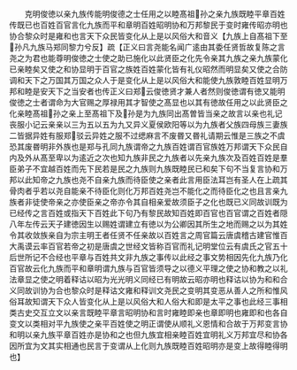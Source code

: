 <!-- { "loadSidebar": true } -->
　　克明俊徳以亲九族传能明俊德之士任用之以睦髙祖孙之亲九族既睦平章百姓传既已也百姓百官言化九族而平和章明百姓昭明协和万邦黎民于变时雍传昭亦明也协合黎众时是雍和也言天下众民皆变化从上是以风俗大和音义【九族上自髙祖下至孙凡九族马郑同黎力兮反】疏【正义曰言尧能名闻广逺由其委任贤哲故复陈之言尧之为君也能尊明俊徳之士使之助已施化以此贤臣之化先令亲其九族之亲九族蒙化已亲睦矣又使之和协显明于百官之族姓百姓蒙化皆有礼仪昭然而明显矣又使之合防调和天下之万国其万国之众人于是变化从上是以风俗大和能使九族敦睦百姓显明万邦和睦是安天下之当安者也传正义曰郑云俊徳贤才兼人者然则俊徳谓有徳又能明俊徳之士者谓命为大官赐之厚禄用其才智使之髙显也以其有徳故任用之以此贤臣之化亲睦髙祖孙之亲上至髙祖下及孙是为九族同出髙曽皆当亲之故言以亲也礼记丧服小记云亲亲以三为五以五为九又异义夏侯欧阳等以为九族者父族四母族三妻族二皆据异姓有服郑驳云异姓之服不过缌麻言不废昬又昬礼请期云惟是三族之不虞恐其废昬明非外族也是郑与孔同九族谓帝之九族百姓谓百官族姓万邦谓天下众民自内及外从髙至卑以为逺近之次也知九族非民之九族者以先亲九族次及百姓百姓是羣臣弟子不宜越百姓而先下民若是民之九族则九族既睦民已和矣下句不当复言协和万邦以此知帝之九族也尧不自亲九族而待臣使之亲者此言用臣法耳岂有圣人在上疏其骨肉者乎若以尧自能亲不待臣化则化万邦百姓尧岂不能化之而待臣化之也且言亲九族者非徒使帝亲之亦使臣亲之帝亦令其自相亲爱故须臣子之化也既已义同故训既为已经传之言百姓或指天下百姓此下句乃有黎民故知百姓即百官也百官谓之百姓者隠八年左传云天子建徳因生以赐姓谓建立有徳以为公卿因其所生之地而赐之以为其姓令其收敛族亲自为宗主明王者任贤不任亲故以百姓言之周官篇云唐虞稽古建官惟百大禹谟云率百官若帝之初是唐虞之世经文皆称百官而礼记明堂位云有虞氏之官五十后世所记不合经也平章与百姓共文非九族之事传以此经之事文势相因先化九族乃化百官故云化九族而平和章明谓九族与百官皆须导之以德义平理之使之协和教之以礼法章显之使之明着释诂以昭为光光明义同经已有明故云昭亦明也释诂以协为和和合义同故训协为合也黎众时是释诂文雍和释训文尧民之变明其变恶从善人之所和惟风俗耳故知谓天下众人皆变化从上是以风俗大和人俗大和即是太平之事也此经三事相类古史交互立文以亲言既睦平章言昭明协和言时雍睦即亲也章即明也雍即和也各自变文以类相对平九族使之亲平百姓使之明正谓使从顺礼义恩情和合故于万邦变言协和明以亲九族平章百姓亦是协和之也但九族宜相亲睦百姓宜明礼义万邦宜尽和协各因所宜为文其实相通也民言于变谓从上化则九族既睦百姓昭明亦是变上故得睦得明也】
